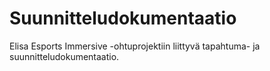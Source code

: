 # Suunnitteludokumentaatio

Elisa Esports Immersive -ohtuprojektiin liittyvä tapahtuma- ja suunnitteludokumentaatio.
